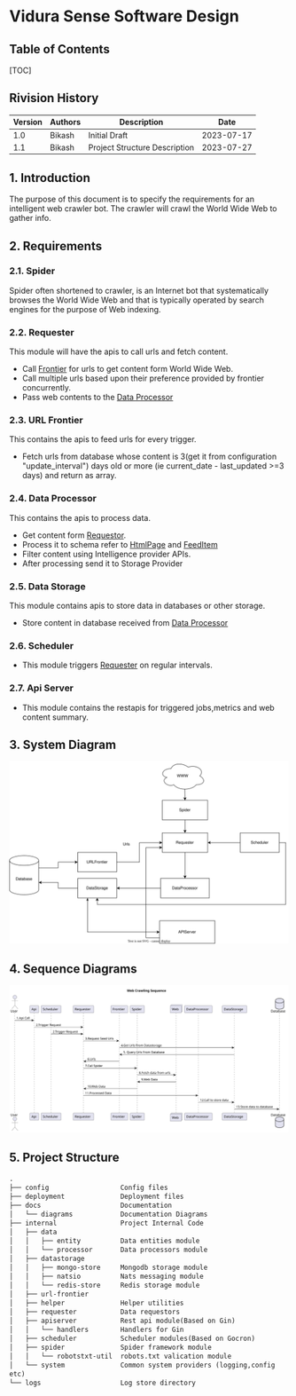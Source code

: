 # Vidura Sense Software Design

## Table of Contents

[TOC]

## Rivision History

| Version | Authors | Description                   | Date       |
| ------- | ------- | ----------------------------- | ---------- |
| 1.0     | Bikash  | Initial Draft                 | 2023-07-17 |
| 1.1     | Bikash  | Project Structure Description | 2023-07-27 |

## 1. Introduction

The purpose of this document is to specify the requirements for an intelligent web crawler bot.
The crawler will crawl the World Wide Web to gather info.

## 2. Requirements

### 2.1. Spider

 Spider often shortened to crawler, is an Internet bot that systematically browses the World Wide Web and that is typically operated by search engines for the purpose of Web indexing.

### 2.2. Requester

This module will have the apis to call urls and fetch content.

* Call [Frontier](#23-url-frontier) for urls to get content form World Wide Web.
* Call multiple urls based upon their preference provided by frontier concurrently.
* Pass web contents to the [Data Processor](#24-data-processor)

### 2.3. URL Frontier

This contains the apis to feed urls for every trigger.

* Fetch urls from database whose content is 3(get it from configuration "update_interval") days old or more (ie current_date - last_updated >=3 days) and return as array.

### 2.4. Data Processor

This contains the apis to process data.

* Get content form [Requestor](#22-requester).
* Process it to schema refer to [HtmlPage](./Schemas.md#1-htmlpage) and [FeedItem](./Schemas.md#2-feeditem)
* Filter content using Intelligence provider APIs.
* After processing send it to Storage Provider

### 2.5. Data Storage

This module contains apis to store data in databases or other storage.

* Store content in database received from [Data Processor](#24-data-processor)

### 2.6. Scheduler

* This module triggers [Requester](#22-requester) on regular intervals.

### 2.7. Api Server

* This module contains the restapis for triggered jobs,metrics and web content summary.

## 3. System Diagram

![image](diagrams/SystemDiagram.svg)

## 4. Sequence Diagrams

![image](diagrams/WebCrawlingSequence.svg)

## 5. Project Structure

```code
.
├── config                  Config files
├── deployment              Deployment files
├── docs                    Documentation
│   └── diagrams            Documentation Diagrams
├── internal                Project Internal Code
│   ├── data            
│   │   ├── entity          Data entities module
│   │   └── processor       Data processors module
│   ├── datastorage
│   │   ├── mongo-store     Mongodb storage module
│   │   ├── natsio          Nats messaging module
│   │   └── redis-store     Redis storage module
│   ├── url-frontier        
│   ├── helper              Helper utilities
│   ├── requester           Data requestors
│   ├── apiserver           Rest api module(Based on Gin)   
│   │   └── handlers        Handlers for Gin
│   ├── scheduler           Scheduler modules(Based on Gocron)
│   ├── spider              Spider framework module
│   │   └── robotstxt-util  robots.txt valication module
│   └── system              Common system providers (logging,config etc)
└── logs                    Log store directory
```
